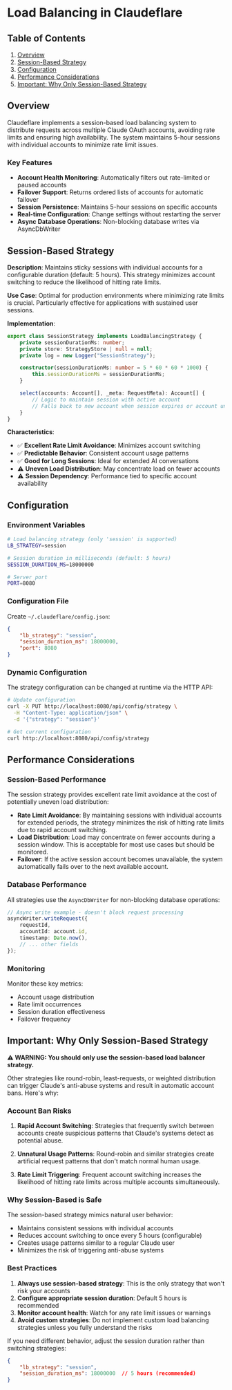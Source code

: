 # Load Balancing in Claudeflare

## Table of Contents
1. [Overview](#overview)
2. [Session-Based Strategy](#session-based-strategy)
3. [Configuration](#configuration)
4. [Performance Considerations](#performance-considerations)
5. [Important: Why Only Session-Based Strategy](#important-why-only-session-based-strategy)

## Overview

Claudeflare implements a session-based load balancing system to distribute requests across multiple Claude OAuth accounts, avoiding rate limits and ensuring high availability. The system maintains 5-hour sessions with individual accounts to minimize rate limit issues.

### Key Features
- **Account Health Monitoring**: Automatically filters out rate-limited or paused accounts
- **Failover Support**: Returns ordered lists of accounts for automatic failover
- **Session Persistence**: Maintains 5-hour sessions on specific accounts
- **Real-time Configuration**: Change settings without restarting the server
- **Async Database Operations**: Non-blocking database writes via AsyncDbWriter

## Session-Based Strategy

**Description**: Maintains sticky sessions with individual accounts for a configurable duration (default: 5 hours). This strategy minimizes account switching to reduce the likelihood of hitting rate limits.

**Use Case**: Optimal for production environments where minimizing rate limits is crucial. Particularly effective for applications with sustained user sessions.

**Implementation**:
```typescript
export class SessionStrategy implements LoadBalancingStrategy {
    private sessionDurationMs: number;
    private store: StrategyStore | null = null;
    private log = new Logger("SessionStrategy");

    constructor(sessionDurationMs: number = 5 * 60 * 60 * 1000) {
        this.sessionDurationMs = sessionDurationMs;
    }

    select(accounts: Account[], _meta: RequestMeta): Account[] {
        // Logic to maintain session with active account
        // Falls back to new account when session expires or account unavailable
    }
}
```

**Characteristics**:
- ✅ **Excellent Rate Limit Avoidance**: Minimizes account switching
- ✅ **Predictable Behavior**: Consistent account usage patterns
- ✅ **Good for Long Sessions**: Ideal for extended AI conversations
- ⚠️ **Uneven Load Distribution**: May concentrate load on fewer accounts
- ⚠️ **Session Dependency**: Performance tied to specific account availability

## Configuration

### Environment Variables

```bash
# Load balancing strategy (only 'session' is supported)
LB_STRATEGY=session

# Session duration in milliseconds (default: 5 hours)
SESSION_DURATION_MS=18000000

# Server port
PORT=8080
```

### Configuration File

Create `~/.claudeflare/config.json`:

```json
{
    "lb_strategy": "session",
    "session_duration_ms": 18000000,
    "port": 8080
}
```

### Dynamic Configuration

The strategy configuration can be changed at runtime via the HTTP API:

```bash
# Update configuration
curl -X PUT http://localhost:8080/api/config/strategy \
  -H "Content-Type: application/json" \
  -d '{"strategy": "session"}'

# Get current configuration
curl http://localhost:8080/api/config/strategy
```

## Performance Considerations

### Session-Based Performance

The session strategy provides excellent rate limit avoidance at the cost of potentially uneven load distribution:

- **Rate Limit Avoidance**: By maintaining sessions with individual accounts for extended periods, the strategy minimizes the risk of hitting rate limits due to rapid account switching.
- **Load Distribution**: Load may concentrate on fewer accounts during a session window. This is acceptable for most use cases but should be monitored.
- **Failover**: If the active session account becomes unavailable, the system automatically fails over to the next available account.

### Database Performance

All strategies use the `AsyncDbWriter` for non-blocking database operations:

```typescript
// Async write example - doesn't block request processing
asyncWriter.writeRequest({
    requestId,
    accountId: account.id,
    timestamp: Date.now(),
    // ... other fields
});
```

### Monitoring

Monitor these key metrics:
- Account usage distribution
- Rate limit occurrences
- Session duration effectiveness
- Failover frequency

## Important: Why Only Session-Based Strategy

**⚠️ WARNING: You should only use the session-based load balancer strategy.**

Other strategies like round-robin, least-requests, or weighted distribution can trigger Claude's anti-abuse systems and result in automatic account bans. Here's why:

### Account Ban Risks

1. **Rapid Account Switching**: Strategies that frequently switch between accounts create suspicious patterns that Claude's systems detect as potential abuse.

2. **Unnatural Usage Patterns**: Round-robin and similar strategies create artificial request patterns that don't match normal human usage.

3. **Rate Limit Triggering**: Frequent account switching increases the likelihood of hitting rate limits across multiple accounts simultaneously.

### Why Session-Based is Safe

The session-based strategy mimics natural user behavior:
- Maintains consistent sessions with individual accounts
- Reduces account switching to once every 5 hours (configurable)
- Creates usage patterns similar to a regular Claude user
- Minimizes the risk of triggering anti-abuse systems

### Best Practices

1. **Always use session-based strategy**: This is the only strategy that won't risk your accounts
2. **Configure appropriate session duration**: Default 5 hours is recommended
3. **Monitor account health**: Watch for any rate limit issues or warnings
4. **Avoid custom strategies**: Do not implement custom load balancing strategies unless you fully understand the risks

If you need different behavior, adjust the session duration rather than switching strategies:
```json
{
    "lb_strategy": "session",
    "session_duration_ms": 18000000  // 5 hours (recommended)
}
```